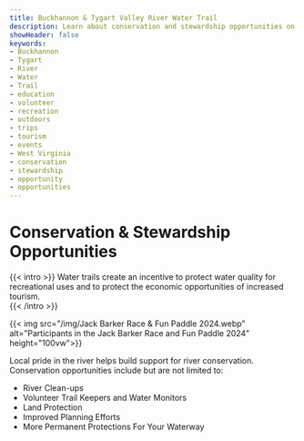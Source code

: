```yaml
---
title: Buckhannon & Tygart Valley River Water Trail
description: Learn about conservation and stewardship opportunities on the Buckhannon & Tygart Valley River Water Trail.
showHeader: false
keywords:
- Buckhannon
- Tygart
- River
- Water
- Trail
- education
- volunteer
- recreation
- outdoors
- trips
- tourism
- events
- West Virginia
- conservation
- stewardship
- opportunity
- opportunities
---
```


# Conservation & Stewardship Opportunities 

{{< intro >}}
Water trails create an incentive to protect water quality for recreational uses and to protect the economic opportunities of increased tourism.   
{{< /intro >}}

{{< img src="/img/Jack Barker Race & Fun Paddle 2024.webp" alt="Participants in the Jack Barker Race and Fun Paddle 2024" height="100vw">}}

Local pride in the river helps build support for river conservation. Conservation opportunities include but are not limited to:
- River Clean-ups
- Volunteer Trail Keepers and Water Monitors
- Land Protection
- Improved Planning Efforts
- More Permanent Protections For Your Waterway
